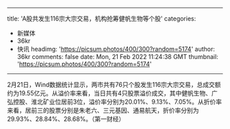 
---
title: 'A股共发生116宗大宗交易，机构抢筹健帆生物等个股'
categories: 
 - 新媒体
 - 36kr
 - 快讯
headimg: 'https://picsum.photos/400/300?random=5174'
author: 36kr
comments: false
date: Mon, 21 Feb 2022 11:24:38 GMT
thumbnail: 'https://picsum.photos/400/300?random=5174'
---

<div>   
2月21日，Wind数据统计显示，两市共有76只个股发生116宗大宗交易，总成交额约为19.55亿元。从溢价率来看，当日共有4只股票溢价成交，其中健帆生物、广弘控股、淮北矿业位居前3位，溢价率分别为20.01%、9.13%、7.05%。从折价率来看，居前三的股票分别是朱老六、三元基因、通易航天，折价率分别为29.93%、28.84%、28.68%。（第一财经）  
</div>
            